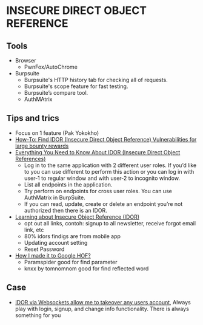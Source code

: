 # INSECURE DIRECT OBJECT REFERENCE

## Tools
- Browser
  - PwnFox/AutoChrome
- Burpsuite
  - Burpsuite's HTTP history tab for checking all of requests.
  - Burpsuite's scope feature for fast testing.
  - Burpsuite’s compare tool.
  - AuthMAtrix
 
## Tips and trics
  - Focus on 1 feature (Pak Yokokho)
  - [How-To: Find IDOR (Insecure Direct Object Reference) Vulnerabilities for large bounty rewards](https://www.bugcrowd.com/blog/how-to-find-idor-insecure-direct-object-reference-vulnerabilities-for-large-bounty-rewards/)
  - [Everything You Need to Know About IDOR (Insecure Direct Object References)](https://aysebilge.com/2020/04/17/everything-you-need-to-know-about-idor)
    - Log in to the same application with 2 different user roles. If you’d like to you can use different to perform this action or you can log in with user-1 to regular window and with user-2 to incognito window.
    - List all endpoints in the application.
    - Try perform on endpoints for cross user roles. You can use AuthMatrix in BurpSuite.
    - If you can read, update, create or delete an endpoint you’re not authorized then there is an IDOR.
  - [Learning about Insecure Object Reference (IDOR)](https://www.bugbountyhunter.com/vulnerability/?type=idor)
    -  opt out all links, contoh: signup to all newsletter, receive forgot email link, etc
    -  80% idors findigs are from mobile app
    -  Updating account setting
    -  Reset Password
  - [How I made it to Google HOF?](https://infosecwriteups.com/how-i-made-it-to-google-hof-f1cec85fdb1b)
    - Paramspider good for find parameter
    - knxx by tomnomnom good for find reflected word

## Case
- [IDOR via Websockets allow me to takeover any users account](https://mokhansec.medium.com/idor-via-websockets-allow-me-to-takeover-any-users-account-23460dacdeab), Always play with login, signup, and change info functionality. There is always something for you 

